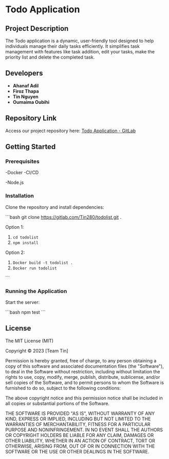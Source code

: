 # Todo Application

## Project Description

The Todo application is a dynamic, user-friendly tool designed to help individuals manage their daily tasks efficiently. It simplifies task management with features like task addition, edit your tasks, make the priority list and delete the completed task.

## Developers

- **Ahanaf Adil**
- **Firoz Thapa**
- **Tin Nguyen**
- **Oumaima Oubihi**

## Repository Link

Access our project repository here: [Todo Application - GitLab](https://tin280.gitlab.io/tryial)

## Getting Started

### Prerequisites

-Docker
-CI/CD

-Node.js

### Installation

Clone the repository and install dependencies:

\```bash
git clone https://gitlab.com/Tin280/todolist.git .

Option 1:

1. `cd todolist`
2. `npm install`

Option 2:

1. `Docker build -t todolist .`
2. `Docker run todolist`

\```

### Running the Application

Start the server:

\```bash
npm test
\```

## License

The MIT License (MIT)

Copyright © 2023 [Team Tin]

Permission is hereby granted, free of charge, to any person obtaining a copy
of this software and associated documentation files (the "Software"), to deal
in the Software without restriction, including without limitation the rights
to use, copy, modify, merge, publish, distribute, sublicense, and/or sell
copies of the Software, and to permit persons to whom the Software is
furnished to do so, subject to the following conditions:

The above copyright notice and this permission notice shall be included in
all copies or substantial portions of the Software.

THE SOFTWARE IS PROVIDED "AS IS", WITHOUT WARRANTY OF ANY KIND, EXPRESS OR
IMPLIED, INCLUDING BUT NOT LIMITED TO THE WARRANTIES OF MERCHANTABILITY,
FITNESS FOR A PARTICULAR PURPOSE AND NONINFRINGEMENT. IN NO EVENT SHALL THE
AUTHORS OR COPYRIGHT HOLDERS BE LIABLE FOR ANY CLAIM, DAMAGES OR OTHER
LIABILITY, WHETHER IN AN ACTION OF CONTRACT, TORT OR OTHERWISE, ARISING FROM,
OUT OF OR IN CONNECTION WITH THE SOFTWARE OR THE USE OR OTHER DEALINGS IN
THE SOFTWARE.
